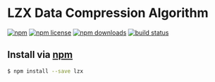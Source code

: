 # LZX Data Compression Algorithm
[![npm](https://img.shields.io/npm/v/lzx.svg?style=flat-square)](https://npmjs.com/package/lzx)
[![npm license](https://img.shields.io/npm/l/lzx.svg?style=flat-square)](https://npmjs.com/package/lzx)
[![npm downloads](https://img.shields.io/npm/dm/lzx.svg?style=flat-square)](https://npmjs.com/package/lzx)
[![build status](https://img.shields.io/travis/jhermsmeier/node-lzx.svg?style=flat-square)](https://travis-ci.org/jhermsmeier/node-lzx)

## Install via [npm](https://npmjs.com)

```sh
$ npm install --save lzx
```
